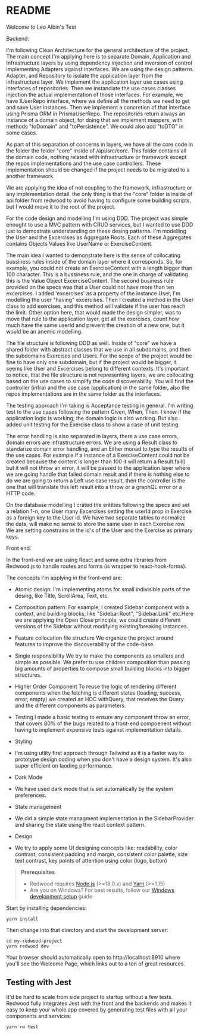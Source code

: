 # README

Welcome to Leo Albin's Test


Backend:

I'm following Clean Architecture for the general architecture of the project. The main concept I'm applying here is to separate Domain, Application and Infrastructure layers by using dependency injection and inversion of control implementing Adapters against interfaces. We are using the design patterns Adapter, and Repository to isolate the application layer from the infrastructure layer. We implement the application layer use cases using interfaces of repositories. Then we instanciate the use cases classes injection the actual implementation of those interfaces. For example, we have IUserRepo interface, where we define all the methods we need to get and save User instances. Then we implement a concretion of that interface using Prisma ORM in PrismaUserRepo. The repositories return always an instance of a domain object, for doing that we implement mappers, with methods "toDomain" and "toPersistence". We could also add "toDTO" in some cases.

As part of this separation of concerns in layers, we have all the core code in the folder the folder "core" inside of /api/src/core.  This folder contains all the domain code, nothing related with infrastructure or framework except the repos implementations and the use case controllers. These implementation should be changed if the project needs to be migrated to a another framework.

We are applying the idea of not coupling to the framework, infrastructure or any implementation detail. the only thing is that the "core" folder is inside of api folder from redwood to avoid having to configure some building scripts, but I would move it to the root of the project.

For the code design and modelling I'm using DDD. The project was simple enought to use a MVC pattern with CRUD services, but I wanted to use DDD just to demostrate understanding on these desing patterns. I'm modelling the User and the Excercises as Aggregate Roots. Each of these Aggregates contains Objects Values like UserName or ExerciseContent.

The main idea I wanted to demonstrate here is the sense of collocating bussiness rules inside of the domain layer where it corresponds. So, for example, you could not create an ExerciseContent with a length bigger than 100 character. This is a bussiness rule, and the one in charge of validating this is the Value Object ExcerciseContent. The second business rule provided on the specs was that a User could not have more than ten excercises. I added 'excercises' as a property of the instance User, I'm modelling the user "having" excercises. Then I created a method in the User class to add exercises, and this method will validate if the user has reach the limit. Other option here, that would made the design simpler, was to move that rule to the application layer, get all the exercises, count how much have the same userId and prevent the creation of a new one, but it would be an anemic modelling.

The file structure is following DDD as well. Inside of "core" we have a shared folder with abstract classes that we use in all subdomains, and then the subdomains Exercises and Users. For the scope of the project would be fine to have only one subdomain, but if the project would be bigger, it seems like User and Excercises belong to different contexts. It's important to notice, that the file structure is not representing layers, we are collocating based on the use cases to simplify the code discoverability. You will find the controller (infra) and the use case (application) in the same folder, also the repos implementations are in the same folder as the interfaces.

The testing approach I'm taking is Acceptance testing in general. I'm writing test to the use cases following the pattern Given, When, Then. I know if the application logic is working, the domain logic is also working. But also added unit testing for the Exercise class to show a case of unit testing.

The error handling is also separated in layers, there a use case errors, domain errors are infrastructure errors. We are using a Result class to standarize domain error handling, and an Either monad to type the results of the use cases. For example if a instance of a ExerciseContent could not be created because the content is longer than 100 it will return a Result.fail() but it will not throw an error, it will be passed to the application layer where we are going handle that failed domain result and if there is nothing else to do we are going to return a Left use case result, then the controller is the one that will translate this left result into a throw or a graphQL error or a HTTP code.

On the database modelling I crated the entities following the specs and set a relation 1-n, one User many Excercises setting the userId prop in Exercise as a foreign key to the User id. We have two separate tables to normalize the data, will make no sense to store the same user in each Exercise row. We are setting constrains in the id's of the User and the Exercise as primary keys.


Front end:

In the front-end we are using React and some extra libraries from Redwood.js to handle routes and forms (is wrapper to react-hook-forms).

The concepts I'm applying in the front-end are:

- Atomic design:
I'm implementing atoms for small indivisible parts of the desing, like Title, ScrollArea, Text, etc.

- Composition pattern:
For example, I created Sidebar component with a context, and building blocks, like "Sidebar.Root", "Sidebar.Link" etc.Here we are applying the Open Close principle, we could create different versions of the Sidebar without modifying existing/breaking instances.

- Feature collocation file structure
We organize the project around features to improve the discoverability of the code-base.

- Single responsibility
We try to make the components as smallers and simple as possible. We prefer tu use children composition than passing big amounts of properties to compose small building blocks into bigger structures.

- Higher Order Component
To reuse the logic of rendering different components when the fetching is different states (loading, success, error, empty) we created an HOC withQuery, that receives the Query and the different components as parameters.

- Testing
I made a basic testing to ensure any component throw an error, that covers 80% of the bugs related to a front-end compoenent without having to implement expensive tests against implementation details.

- Styling
- I'm using utlity first approach through Tailwind as it is a faster way to prototype design coding when you don't have a design system. It's also super efficient on laoding performance.

- Dark Mode
- We have used dark mode that is set automatically by the system preferences.

- State management
- We did a simple state managment implementation in the SidebarProvider and sharing the state using the react context pattern.

- Design
- We try to apply some UI designing concepts like: readability, color contrast, consistent padding and margin, consistent color palette, size text contrast, key points of attention using color (logo, button)



> **Prerequisites**
>
> - Redwood requires [Node.js](https://nodejs.org/en/) (>=18.0.x) and [Yarn](https://yarnpkg.com/) (>=1.15)
> - Are you on Windows? For best results, follow our [Windows development setup](https://redwoodjs.com/docs/how-to/windows-development-setup) guide

Start by installing dependencies:

```
yarn install
```

Then change into that directory and start the development server:

```
cd my-redwood-project
yarn redwood dev
```

Your browser should automatically open to http://localhost:8910 where you'll see the Welcome Page, which links out to a ton of great resources.


## Testing with Jest

It'd be hard to scale from side project to startup without a few tests.
Redwood fully integrates Jest with the front and the backends and makes it easy to keep your whole app covered by generating test files with all your components and services:

```
yarn rw test
```
